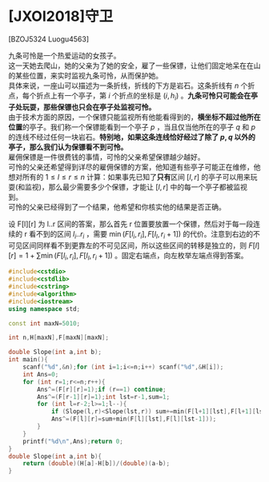 # [JXOI2018]守卫
[BZOJ5324 Luogu4563]

九条可怜是一个热爱运动的女孩子。  
这一天她去爬山，她的父亲为了她的安全，雇了一些保镖，让他们固定地呆在在山的某些位置，来实时监视九条可怜，从而保护她。  
具体来说，一座山可以描述为一条折线，折线的下方是岩石。这条折线有 $n$ 个折点，每个折点上有一个亭子，第 $i$ 个折点的坐标是 $(i,h_i)$ 。**九条可怜只可能会在亭子处玩耍，那些保镖也只会在亭子处监视可怜。**  
由于技术方面的原因，一个保镖只能监视所有他能看得到的，**横坐标不超过他所在位置**的亭子。我们称一个保镖能看到一个亭子 $p$ ，当且仅当他所在的亭子 $q$ 和 $p$ 的连线不经过任何一块岩石。**特别地，如果这条连线恰好经过了除了 $p,q$ 以外的亭子，那么我们认为保镖看不到可怜。**  
雇佣保镖是一件很费钱的事情，可怜的父亲希望保镖越少越好。  
可怜的父亲还希望得到详尽的雇佣保镖的方案，他知道有些亭子可能正在维修，他想对所有的 $1\leq l\leq r\leq n$ 计算：如果事先已知了**只有**区间 $[l,r]$ 的亭子可以用来玩耍(和监视)，那么最少需要多少个保镖，才能让 $[l,r]$ 中的每一个亭子都被监视到。  
可怜的父亲已经得到了一个结果，他希望和你核实他的结果是否正确。

设 F[l][r] 为 l..r 区间的答案，那么首先 r 位置要放置一个保镖，然后对于每一段连续的 r 看不到的区间 $l _ i..r _ i$ ，需要 $\min(F[l _ i,r _ i],F[l _ I,r _ i+1])$ 的代价。注意到右边的不可见区间同样看不到更靠左的不可见区间，所以这些区间的转移是独立的，则 $F[l][r]=1+\sum \min(F[l _ i,r _ i],F[l _ I,r _ i+1])$ 。固定右端点，向左枚举左端点得到答案。

```cpp
#include<cstdio>
#include<cstdlib>
#include<cstring>
#include<algorithm>
#include<iostream>
using namespace std;

const int maxN=5010;

int n,H[maxN],F[maxN][maxN];

double Slope(int a,int b);
int main(){
    scanf("%d",&n);for (int i=1;i<=n;i++) scanf("%d",&H[i]);
    int Ans=0;
    for (int r=1;r<=n;r++){
        Ans^=(F[r][r]=1);if (r==1) continue;
        Ans^=(F[r-1][r]=1);int lst=r-1,sum=1;
        for (int l=r-2;l>=1;l--){
            if (Slope(l,r)<Slope(lst,r)) sum+=min(F[l+1][lst],F[l+1][lst-1]),lst=l;
            Ans^=(F[l][r]=sum+min(F[l][lst],F[l][lst-1]));
        }
    }
    printf("%d\n",Ans);return 0;
}
double Slope(int a,int b){
    return (double)(H[a]-H[b])/(double)(a-b);
}
```